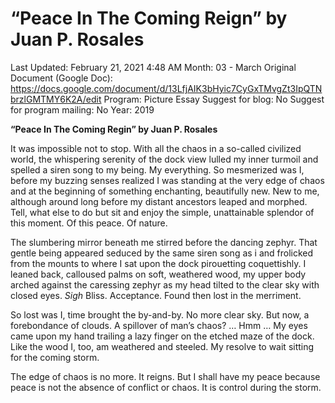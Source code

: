 # “Peace In The Coming Reign” by Juan P. Rosales

Last Updated: February 21, 2021 4:48 AM
Month: 03 - March
Original Document (Google Doc): https://docs.google.com/document/d/13LfjAIK3bHyic7CyGxTMvgZt3IpQTNbrzlGMTMY6K2A/edit
Program: Picture Essay
Suggest for blog: No
Suggest for program mailing: No
Year: 2019

**“Peace In The Coming Regin” by Juan P. Rosales**

It was impossible not to stop. With all the chaos in a so-called civilized world, the whispering serenity of the dock view lulled my inner turmoil and spelled a siren song to my being. My everything. So mesmerized was I, before my buzzing senses realized I was standing at the very edge of chaos and at the beginning of something enchanting, beautifully new. New to me, although around long before my distant ancestors leaped and morphed. Tell, what else to do but sit and enjoy the simple, unattainable splendor of this moment. Of this peace. Of nature.

The slumbering mirror beneath me stirred before the dancing zephyr. That gentle being appeared seduced by the same siren song as i and frolicked from the mounts to where I sat upon the dock pirouetting coquettishly. I leaned back, calloused palms on soft, weathered wood, my upper body arched against the caressing zephyr as my head tilted to the clear sky with closed eyes. *Sigh* Bliss. Acceptance. Found then lost in the merriment.

So lost was I, time brought the by-and-by. No more clear sky. But now, a forebondance of clouds. A spillover of man’s chaos? … Hmm … My eyes came upon my hand trailing a lazy finger on the etched maze of the dock. Like the wood I, too, am weathered and steeled. My resolve to wait sitting for the coming storm.

The edge of chaos is no more. It reigns. But I shall have my peace because peace is not the absence of conflict or chaos. It is control during the storm.